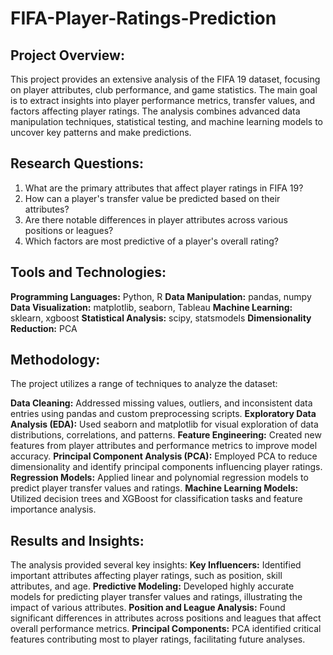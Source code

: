 # FIFA-Player-Ratings-Prediction

## Project Overview:
This project provides an extensive analysis of the FIFA 19 dataset, focusing on player attributes, club performance, and game statistics. The main goal is to extract insights into player performance metrics, transfer values, and factors affecting player ratings. The analysis combines advanced data manipulation techniques, statistical testing, and machine learning models to uncover key patterns and make predictions.

## Research Questions:
1) What are the primary attributes that affect player ratings in FIFA 19?
2) How can a player's transfer value be predicted based on their attributes?
3) Are there notable differences in player attributes across various positions or leagues?
4) Which factors are most predictive of a player's overall rating?

## Tools and Technologies:
**Programming Languages:** Python, R
**Data Manipulation:** pandas, numpy
**Data Visualization:** matplotlib, seaborn, Tableau
**Machine Learning:** sklearn, xgboost
**Statistical Analysis:** scipy, statsmodels
**Dimensionality Reduction:** PCA

## Methodology:
The project utilizes a range of techniques to analyze the dataset:

**Data Cleaning:**  Addressed missing values, outliers, and inconsistent data entries using pandas and custom preprocessing scripts.
**Exploratory Data Analysis (EDA):** Used seaborn and matplotlib for visual exploration of data distributions, correlations, and patterns.
**Feature Engineering:** Created new features from player attributes and performance metrics to improve model accuracy.
**Principal Component Analysis (PCA):** Employed PCA to reduce dimensionality and identify principal components influencing player ratings.
**Regression Models:** Applied linear and polynomial regression models to predict player transfer values and ratings.
**Machine Learning Models:** Utilized decision trees and XGBoost for classification tasks and feature importance analysis.

## Results and Insights:
The analysis provided several key insights:
**Key Influencers:** Identified important attributes affecting player ratings, such as position, skill attributes, and age.
**Predictive Modeling:** Developed highly accurate models for predicting player transfer values and ratings, illustrating the impact of various attributes.
**Position and League Analysis:** Found significant differences in attributes across positions and leagues that affect overall performance metrics.
**Principal Components:** PCA identified critical features contributing most to player ratings, facilitating future analyses.
